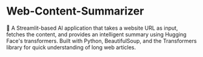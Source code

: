 # Web-Content-Summarizer
📰 A Streamlit-based AI application that takes a website URL as input, fetches the content, and provides an intelligent summary using Hugging Face's transformers. Built with Python, BeautifulSoup, and the Transformers library for quick understanding of long web articles.
